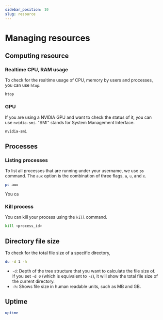 ```yaml
---
sidebar_position: 10
slug: resource
---
```


# Managing resources


## Computing resource

### Realtime CPU, RAM usage
To check for the realtime usage of CPU, memory by users and processes, you can use `htop`.
```sh
htop
```

### GPU
If you are using a NVIDIA GPU and want to check the status of it, you can use `nvidia-smi`. "SMI" stands for System Management Interface.
```sh
nvidia-smi
```

## Processes

### Listing processes
To list all processes that are running under your username, we use `ps` command. The `aux` option is the combination of three flags, `a`, `u`, and `x`.
```sh
ps aux
```

You ca

### Kill process
You can kill your process using the `kill` command.
```sh
kill <process_id>
```


## Directory file size
To check for the total file size of a specific directory,
```sh
du -d 1 -h
```

- `-d`: Depth of the tree structure that you want to calculate the file size of. If you set `-d 0` (which is equivalent to `-s`), it will show the total file size of the current directory. 
- `-h`: Shows file size in human readable units, such as MB and GB.

## Uptime
```sh
uptime
```